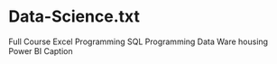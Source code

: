 # Data-Science.txt

Full Course
Excel Programming
SQL Programming
Data Ware housing
Power BI
Caption
